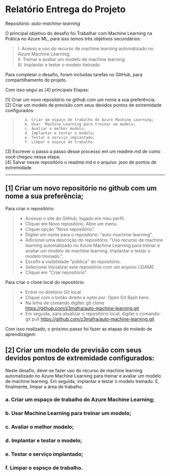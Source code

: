 # Relatório Entrega do Projeto 
Repositório: *auto-machine-learning*

O principal objetivo do desafio foi Trabalhar com Machine Learning na Prática no Azure ML, para isso temos três objetivos secundários:

>    I. Acesso e uso do recurso de machine learning automatizado no Azure Machine Learning;   
>    II. Treinar e avaliar um modelo de machine learning;  
>    III. Implantar e testar o modelo treinado.  

Para completar o desafio, foram incluídas tarefas no GItHub, para compartilhamento do projeto. 

Com isso segui as [4] principais Etapas:

[1] Criar um novo repositório no github com um nome a sua preferência;  
[2] Criar um modelo de previsão com seus devidos pontos de extremidade configurados:  
>        a. Criar um espaço de trabalho do Azure Machine Learning;  
>        b. Usar  Machine Learning para treinar um modelo;  
>        c. Avaliar o melhor modelo;  
>        d. Implantar e testar o modelo;  
>        e. Testar o serviço implantado;  
>        f. Limpar o espsço de trabalho.  
[3] Escrever o passo a passo desse processo em um readme.md de como você chegou nessa etapa;  
[4] Salvar nesse repositório o readme.md e o arquivo .json de pontos de extremidade.  


-------------------
## **[1] Criar um novo repositório no github com um nome a sua preferência;**  
Para criar o repositório:
>  - Acessei o site do GitHub, logado em meu perfil.  
>  - Cliquei em Novo repositório. Abre um menu.  
>  - Cliquei opção "Novo repositório".  
>  - Digitei um nome para o repositório: "auto-machine-learning".  
>  - Adicionei uma descrição do repositório: "Uso recurso de machine learning automatizado no Azure Machine Learning para treinar e avaliar um modelo de machine learning. Implantar e testar o modelo treinado.".  
>  - Escolhi a visibilidade "pública" do repositório.  
>  - Selecionei Inicializar este repositório com um arquivo LEIAME.  
>  - Cliquei em "Criar repositório".  
   
Para criar o clone local do repositório:
>  - Entrei no diretório Git local.
>  - Cliquei com o botão direito e optei por: Open Git Bash here.
>  - Na linha de comando digitei: git clone https://github.com/z3mafra/auto-machine-learning.git
>  - Em seguida, para atualizar o repositório local, digitei o comando: git pull https://github.com/z3mafra/auto-machine-learning.git  
  
Com isso realizado, o próximo passo foi fazer as etapas do moledo de aprendizagem.




## **[2] Criar um modelo de previsão com seus devidos pontos de extremidade configurados:**  
Neste desafio, deve-se fazer uso do recurso de machine learning automatizado no Azure Machine Learning para treinar e avaliar um modelo de machine learning. Em seguida, implantar e testar o modelo treinado. E, finalmente, limpar a área de trabalho.

###  a. Criar um espaço de trabalho do Azure Machine Learning;  

###  b. Usar  Machine Learning para treinar um modelo;  

###  c. Avaliar o melhor modelo;  

###  d. Implantar e testar o modelo;  

###  e. Testar o serviço implantado;  

###  f. Limpar o espsço de trabalho.  




  
